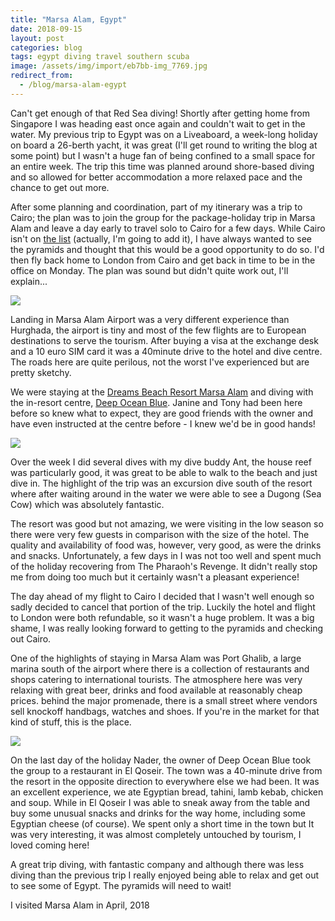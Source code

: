 ```yaml
---
title: "Marsa Alam, Egypt"
date: 2018-09-15
layout: post
categories: blog
tags: egypt diving travel southern scuba
image: /assets/img/import/eb7bb-img_7769.jpg
redirect_from:
  - /blog/marsa-alam-egypt
---
```


Can't get enough of that Red Sea diving! Shortly after getting home from Singapore I was heading east once again and couldn't wait to get in the water. My previous trip to Egypt was on a Liveaboard, a week-long holiday on board a 26-berth yacht, it was great (I'll get round to writing the blog at some point) but I wasn't a huge fan of being confined to a small space for an entire week. The trip this time was planned around shore-based diving and so allowed for better accommodation a more relaxed pace and the chance to get out more.

After some planning and coordination, part of my itinerary was a trip to Cairo; the plan was to join the group for the package-holiday trip in Marsa Alam and leave a day early to travel solo to Cairo for a few days. While Cairo isn't on [the list](https://www.andrews.io/bucket-list/) (actually, I'm going to add it), I have always wanted to see the pyramids and thought that this would be a good opportunity to do so. I'd then fly back home to London from Cairo and get back in time to be in the office on Monday. The plan was sound but didn't quite work out, I'll explain...

![][photo-1]

Landing in Marsa Alam Airport was a very different experience than Hurghada, the airport is tiny and most of the few flights are to European destinations to serve the tourism. After buying a visa at the exchange desk and a 10 euro SIM card it was a 40minute drive to the hotel and dive centre. The roads here are quite perilous, not the worst I've experienced but are pretty sketchy.

We were staying at the [Dreams Beach Resort Marsa Alam](http://www.dreamsresortsegypt.com/) and diving with the in-resort centre, [Deep Ocean Blue](https://deep-ocean-blue.com/en_deepoceanblue_home/). Janine and Tony had been here before so knew what to expect, they are good friends with the owner and have even instructed at the centre before - I knew we'd be in good hands!

![][photo-2]

Over the week I did several dives with my dive buddy Ant, the house reef was particularly good, it was great to be able to walk to the beach and just dive in. The highlight of the trip was an excursion dive south of the resort where after waiting around in the water we were able to see a Dugong (Sea Cow) which was absolutely fantastic.

The resort was good but not amazing, we were visiting in the low season so there were very few guests in comparison with the size of the hotel. The quality and availability of food was, however, very good, as were the drinks and snacks. Unfortunately, a few days in I was not too well and spent much of the holiday recovering from The Pharaoh's Revenge. It didn't really stop me from doing too much but it certainly wasn't a pleasant experience!

The day ahead of my flight to Cairo I decided that I wasn't well enough so sadly decided to cancel that portion of the trip. Luckily the hotel and flight to London were both refundable, so it wasn't a huge problem. It was a big shame, I was really looking forward to getting to the pyramids and checking out Cairo.

One of the highlights of staying in Marsa Alam was Port Ghalib, a large marina south of the airport where there is a collection of restaurants and shops catering to international tourists. The atmosphere here was very relaxing with great beer, drinks and food available at reasonably cheap prices. behind the major promenade, there is a small street where vendors sell knockoff handbags, watches and shoes. If you're in the market for that kind of stuff, this is the place.

![][photo-4]

On the last day of the holiday Nader, the owner of Deep Ocean Blue took the group to a restaurant in El Qoseir. The town was a 40-minute drive from the resort in the opposite direction to everywhere else we had been. It was an excellent experience, we ate Egyptian bread, tahini, lamb kebab, chicken and soup. While in El Qoseir I was able to sneak away from the table and buy some unusual snacks and drinks for the way home, including some Egyptian cheese (of course). We spent only a short time in the town but It was very interesting, it was almost completely untouched by tourism, I loved coming here!

A great trip diving, with fantastic company and although there was less diving than the previous trip I really enjoyed being able to relax and get out to see some of Egypt. The pyramids will need to wait!

I visited Marsa Alam in April, 2018

[photo-1]: /assets/img/import/45e95-img_7806.jpg
[photo-2]: /assets/img/import/3c2f4-marsa_underwater.jpg
[photo-3]: /assets/img/import/eb7bb-img_7769.jpg
[photo-4]: /assets/img/import/6e58b-img_7862.jpg
